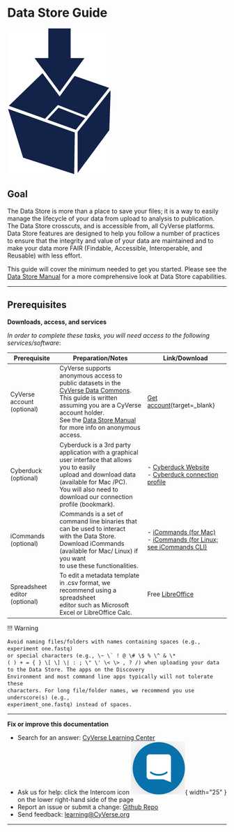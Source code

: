 # Data Store Guide

![DataStore_Icon](../assets/ds/datastore-icon.png)

## Goal

The Data Store is more than a place to save your files; it is a way to easily manage the 
lifecycle of your data from upload to analysis to publication. The Data Store crosscuts, and is accessible from, 
all CyVerse platforms. Data Store features are designed to help you follow a number of practices to 
ensure that the integrity and value of your data are maintained and to make your data more FAIR (Findable,
Accessible, Interoperable, and Reusable) with less effort. 

This guide will cover the minimum needed
to get you started. Please see the [Data Store Manual](https://cyverse.atlassian.net/wiki/spaces/DS/overview) for a more comprehensive look at Data Store capabilities.

------------------------------------------------------------------------

## Prerequisites

**Downloads, access, and services**

*In order to complete these tasks, you will need access to the
following services/software*:


| Prerequisite | Preparation/Notes | Link/Download |
| --- | --- | --- |
| CyVerse account (optional) | CyVerse supports anonymous access to public datasets in the [CyVerse Data Commons](https://datacommons.cyverse.org/).  <br> This guide is written assuming you are a CyVerse account holder. <br> See the [Data Store Manual](https://cyverse.atlassian.net/wiki/spaces/DS/overview) for more info on anonymous access. |  [Get account](https://user.cyverse.org/){target=_blank} |
| Cyberduck (optional) |  Cyberduck is a 3rd party application with a graphical user interface that allows <br> you to easily <br> upload and download data (available for Mac /PC). <br> You will also need to download our connection profile (bookmark). | - [Cyberduck Website](https://cyberduck.io/download/) <br> - [Cyberduck connection profile](https://cyverse.atlassian.net/wiki/download/attachments/241869843/CyVerseDataStore.cyberduckprofile?version=1&modificationDate=1568640173000&cacheVersion=1&api=v2) |
|iCommands (optional) | iCommands is a set of command line binaries that can be used to interact <br> with the Data Store. Download iCommands (available for Mac/ Linux) if you want <br> to use these functionalities. | - [iCommands (for Mac)](https://cyverse.atlassian.net/wiki/download/attachments/241869823/cyverse-icommands-4.1.9.pkg?version=3&modificationDate=1472820029000&cacheVersion=1&api=v2) <br> - [iCommands (for Linux; see iCommands CLI)](https://irods.org/download/) |
| Spreadsheet editor (optional) | To edit a metadata template in .csv format, we recommend using a spreadsheet <br> editor such as Microsoft Excel or LibreOffice Calc. | Free [LibreOffice](https://www.libreoffice.org/) |

!!! Warning

    Avoid naming files/folders with names containing spaces (e.g., experiment one.fastq) 
    or special characters (e.g., \~ \` ! @ \# \$ % \^ & \*
    ( ) + = { } \[ \] \| : ; \" \' \< \> , ? /) when uploading your data to the Data Store. The apps on the Discovery
    Environment and most command line apps typically will not tolerate these
    characters. For long file/folder names, we recommend you use underscore(s) (e.g.,
    experiment_one.fastq) instead of spaces.

------------------------------------------------------------------------

**Fix or improve this documentation**

-   Search for an answer: [CyVerse Learning Center](https://cyverse-learning-materials.github.io/learning-materials-home)
-   Ask us for help: click the Intercom icon ![Intercom](../assets/intercom.png){ width="25" } on the lower right-hand side of the page
-   Report an issue or submit a change: [Github Repo](https://github.com/CyVerse-learning-materials/data_store_guide)
-   Send feedback: [learning@CyVerse.org](learning@CyVerse.org)

------------------------------------------------------------------------
